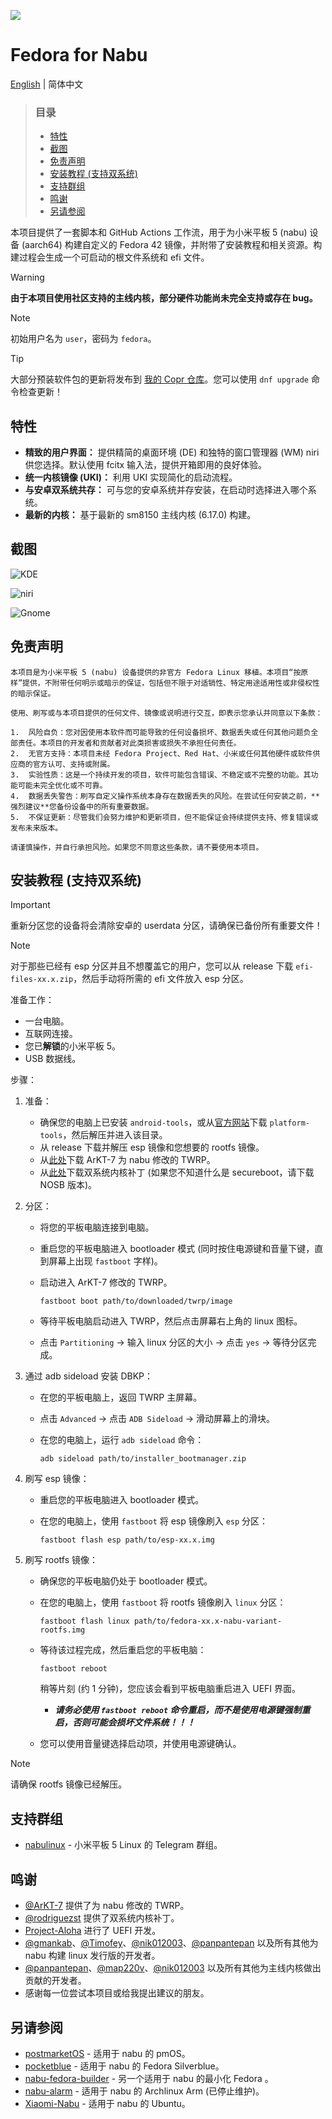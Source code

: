![](banner.png)
# Fedora for Nabu

[English](../README.md) | 简体中文

> ### 目录
>
> *   [特性](#特性)
> *   [截图](#截图)
> *   [免责声明](#免责声明)
> *   [安装教程 (支持双系统)](#安装教程-支持双系统)
> *   [支持群组](#支持群组)
> *   [鸣谢](#鸣谢)
> *   [另请参阅](#另请参阅)

本项目提供了一套脚本和 GitHub Actions 工作流，用于为小米平板 5 (nabu) 设备 (aarch64) 构建自定义的 Fedora 42 镜像，并附带了安装教程和相关资源。构建过程会生成一个可启动的根文件系统和 efi 文件。

> [!WARNING]
> **由于本项目使用社区支持的主线内核，部分硬件功能尚未完全支持或存在 bug。**

> [!NOTE]
> 初始用户名为 `user`，密码为 `fedora`。

> [!TIP]
> 大部分预装软件包的更新将发布到 [我的 Copr 仓库](https://copr.fedorainfracloud.org/coprs/jhuang6451/nabu_fedora_packages/)。您可以使用 `dnf upgrade` 命令检查更新！

## 特性

*   **精致的用户界面：** 提供精简的桌面环境 (DE) 和独特的窗口管理器 (WM) niri 供您选择。默认使用 fcitx 输入法，提供开箱即用的良好体验。
*   **统一内核镜像 (UKI)：** 利用 UKI 实现简化的启动流程。
*   **与安卓双系统共存：** 可与您的安卓系统并存安装，在启动时选择进入哪个系统。
*   **最新的内核：** 基于最新的 sm8150 主线内核 (6.17.0) 构建。

## 截图

![KDE](kde.png)

![niri](niri.png)

![Gnome](gnome.png)

## 免责声明

```
本项目是为小米平板 5 (nabu) 设备提供的非官方 Fedora Linux 移植。本项目“按原样”提供，不附带任何明示或暗示的保证，包括但不限于对适销性、特定用途适用性或非侵权性的暗示保证。

使用、刷写或与本项目提供的任何文件、镜像或说明进行交互，即表示您承认并同意以下条款：

1.  风险自负：您对因使用本软件而可能导致的任何设备损坏、数据丢失或任何其他问题负全部责任。本项目的开发者和贡献者对此类损害或损失不承担任何责任。
2.  无官方支持：本项目未经 Fedora Project、Red Hat、小米或任何其他硬件或软件供应商的官方认可、支持或附属。
3.  实验性质：这是一个持续开发的项目，软件可能包含错误、不稳定或不完整的功能。其功能可能未完全优化或不可靠。
4.  数据丢失警告：刷写自定义操作系统本身存在数据丢失的风险。在尝试任何安装之前，**强烈建议**您备份设备中的所有重要数据。
5.  不保证更新：尽管我们会努力维护和更新项目，但不能保证会持续提供支持、修复错误或发布未来版本。

请谨慎操作，并自行承担风险。如果您不同意这些条款，请不要使用本项目。
```

## 安装教程 (支持双系统)

> [!IMPORTANT]
> 重新分区您的设备将会清除安卓的 userdata 分区，请确保已备份所有重要文件！

> [!NOTE]
> 对于那些已经有 esp 分区并且不想覆盖它的用户，您可以从 release 下载 `efi-files-xx.x.zip`，然后手动将所需的 efi 文件放入 esp 分区。

准备工作：

*   一台电脑。
*   互联网连接。
*   您已**解锁**的小米平板 5。
*   USB 数据线。

步骤：

1.  准备：
    *   确保您的电脑上已安装 `android-tools`，或从[官方网站](https://developer.android.com/tools/releases/platform-tools)下载 `platform-tools`，然后解压并进入该目录。
    *   从 release 下载并解压 esp 镜像和您想要的 rootfs 镜像。
    *   从[此处](https://github.com/ArKT-7/twrp_device_xiaomi_nabu/releases/tag/mod_linux)下载 ArKT-7 为 nabu 修改的 TWRP。
    *   从[此处](https://github.com/rodriguezst/nabu-dualboot-img/releases)下载双系统内核补丁 (如果您不知道什么是 secureboot，请下载 NOSB 版本)。

2.  分区：
    *   将您的平板电脑连接到电脑。
    *   重启您的平板电脑进入 bootloader 模式 (同时按住电源键和音量下键，直到屏幕上出现 `fastboot` 字样)。
    *   启动进入 ArKT-7 修改的 TWRP。

        ```Shell
        fastboot boot path/to/downloaded/twrp/image
        ```

    *   等待平板电脑启动进入 TWRP，然后点击屏幕右上角的 linux 图标。
    *   点击 `Partitioning` -> 输入 linux 分区的大小 -> 点击 `yes` -> 等待分区完成。

3.  通过 adb sideload 安装 DBKP：
    *   在您的平板电脑上，返回 TWRP 主屏幕。
    *   点击 `Advanced` -> 点击 `ADB Sideload` -> 滑动屏幕上的滑块。
    *   在您的电脑上，运行 `adb sideload` 命令：

        ```Shell
        adb sideload path/to/installer_bootmanager.zip
        ```

4.  刷写 esp 镜像：
    *   重启您的平板电脑进入 bootloader 模式。
    *   在您的电脑上，使用 `fastboot` 将 esp 镜像刷入 `esp` 分区：

        ```Shell
        fastboot flash esp path/to/esp-xx.x.img
        ```

5.  刷写 rootfs 镜像：
    *   确保您的平板电脑仍处于 bootloader 模式。
    *   在您的电脑上，使用 `fastboot` 将 rootfs 镜像刷入 `linux` 分区：

        ```Shell
        fastboot flash linux path/to/fedora-xx.x-nabu-variant-rootfs.img
        ```

    *   等待该过程完成，然后重启您的平板电脑：
        ```Shell
        fastboot reboot
        ```

        稍等片刻 (约 1 分钟)，您应该会看到平板电脑重启进入 UEFI 界面。
        *   ***请务必使用 `fastboot reboot` 命令重启，而不是使用电源键强制重启，否则可能会损坏文件系统！！！***

    *   您可以使用音量键选择启动项，并使用电源键确认。

> [!NOTE]
> 请确保 rootfs 镜像已经解压。

## 支持群组

*   [nabulinux](https://t.me/nabulinux) - 小米平板 5 Linux 的 Telegram 群组。

## 鸣谢

*   [@ArKT-7](https://github.com/ArKT-7) 提供了为 nabu 修改的 TWRP。
*   [@rodriguezst](https://github.com/rodriguezst) 提供了双系统内核补丁。
*   [Project-Aloha](https://github.com/Project-Aloha) 进行了 UEFI 开发。
*   [@gmankab](https://github.com/gmankab)、[@Timofey](https://github.com/timoxa0)、[@nik012003](https://github.com/nik012003)、[@panpantepan](https://gitlab.com/panpanpanpan) 以及所有其他为 nabu 构建 linux 发行版的开发者。
*   [@panpantepan](https://gitlab.com/panpanpanpan)、[@map220v](https://github.com/map220v)、[@nik012003](https://github.com/nik012003) 以及所有其他为主线内核做出贡献的开发者。
*   感谢每一位尝试本项目或给我提出建议的朋友。

## 另请参阅

*   [postmarketOS](https://wiki.postmarketos.org/wiki/Xiaomi_Pad_5_%28xiaomi-nabu%29) - 适用于 nabu 的 pmOS。
*   [pocketblue](https://github.com/pocketblue/pocketblue) - 适用于 nabu 的 Fedora Silverblue。
*   [nabu-fedora-builder](https://github.com/nik012003/nabu-fedora-builder) - 另一个适用于 nabu 的最小化 Fedora 。
*   [nabu-alarm](https://github.com/nabu-alarm/) - 适用于 nabu 的 Archlinux Arm (已停止维护)。
*   [Xiaomi-Nabu](https://github.com/TheMojoMan/Xiaomi-Nabu) - 适用于 nabu 的 Ubuntu。